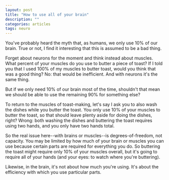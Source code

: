```yaml
---
layout: post
title: "How to use all of your brain"
description: ""
categories: articles
tags: neuro
---
```


You've probably heard the myth that, as humans, we only use 10% of our brain. True or not, I find it interesting that this is assumed to be a bad thing.

Forget about neurons for the moment and think instead about muscles. What percent of your muscles do you use to butter a piece of toast? If I told you that I used 100% of my muscles to butter toast, would you think that was a good thing? No: that would be inefficient. And with neurons it's the same thing.

But if we only need 10% of our brain most of the time, shouldn't that mean we should be able to use the remaining 90% for something else?

To return to the muscles of toast-making, let's say I ask you to also wash the dishes while you butter the toast. You only use 10% of your muscles to butter the toast, so that should leave plenty aside for doing the dishes, right? Wrong: both washing the dishes and buttering the toast requires using two hands, and you only have two hands total.

So the real issue here--with brains or muscles--is degrees-of-freedom, not capacity. You may be limited by how much of your brain or muscles you can use because certain parts are required for everything you do. So buttering the toast might require only 10% of your muscles overall, but it's going to require all of your hands (and your eyes: to watch where you're buttering).

Likewise, in the brain, it's not about how much you're using. It's about the efficiency with which you use particular parts.

